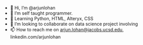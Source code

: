 - 👋 Hi, I’m @arjunlohan
- 👀 I’m self taught programmer.
- 🌱 Learning Python, HTML, Alteryx, CSS
- 💞️ I’m looking to collaborate on data science project involving 
- 📫 How to reach me on arjun.lohan@jacobs.ucsd.edu, linkedin.com/arjunlohan
